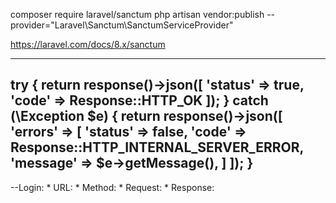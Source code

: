 <!------------------- API ------------------>

composer require laravel/sanctum
php artisan vendor:publish --provider="Laravel\Sanctum\SanctumServiceProvider"


https://laravel.com/docs/8.x/sanctum


    
-------------------------
try {
    return response()->json([
        'status'    => true,
        'code'  => Response::HTTP_OK
    ]);
} catch (\Exception $e) {
    return response()->json([
        'errors'    => [
            'status'    => false,
            'code'      => Response::HTTP_INTERNAL_SERVER_ERROR,
            'message'   => $e->getMessage(),
        ]
    ]);
}
-------------------------

--Login:
    * URL: 
    * Method: 
    * Request:
    * Response: